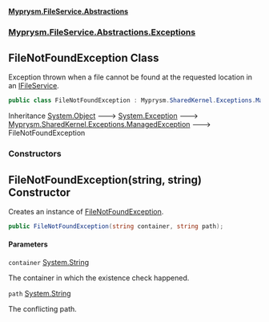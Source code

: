 #### [Myprysm.FileService.Abstractions](index.md 'index')
### [Myprysm.FileService.Abstractions.Exceptions](index.md#Myprysm.FileService.Abstractions.Exceptions 'Myprysm.FileService.Abstractions.Exceptions')

## FileNotFoundException Class

Exception thrown when a file cannot be found at the requested location in an [IFileService](Myprysm.FileService.Abstractions.IFileService.md 'Myprysm.FileService.Abstractions.IFileService').

```csharp
public class FileNotFoundException : Myprysm.SharedKernel.Exceptions.ManagedException
```

Inheritance [System.Object](https://docs.microsoft.com/en-us/dotnet/api/System.Object 'System.Object') &#129106; [System.Exception](https://docs.microsoft.com/en-us/dotnet/api/System.Exception 'System.Exception') &#129106; [Myprysm.SharedKernel.Exceptions.ManagedException](https://docs.microsoft.com/en-us/dotnet/api/Myprysm.SharedKernel.Exceptions.ManagedException 'Myprysm.SharedKernel.Exceptions.ManagedException') &#129106; FileNotFoundException
### Constructors

<a name='Myprysm.FileService.Abstractions.Exceptions.FileNotFoundException.FileNotFoundException(string,string)'></a>

## FileNotFoundException(string, string) Constructor

Creates an instance of [FileNotFoundException](Myprysm.FileService.Abstractions.Exceptions.FileNotFoundException.md 'Myprysm.FileService.Abstractions.Exceptions.FileNotFoundException').

```csharp
public FileNotFoundException(string container, string path);
```
#### Parameters

<a name='Myprysm.FileService.Abstractions.Exceptions.FileNotFoundException.FileNotFoundException(string,string).container'></a>

`container` [System.String](https://docs.microsoft.com/en-us/dotnet/api/System.String 'System.String')

The container in which the existence check happened.

<a name='Myprysm.FileService.Abstractions.Exceptions.FileNotFoundException.FileNotFoundException(string,string).path'></a>

`path` [System.String](https://docs.microsoft.com/en-us/dotnet/api/System.String 'System.String')

The conflicting path.